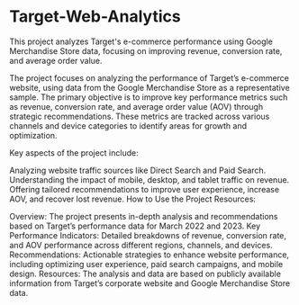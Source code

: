# Target-Web-Analytics
This project analyzes Target's e-commerce performance using Google Merchandise Store data, focusing on improving revenue, conversion rate, and average order value.

The project focuses on analyzing the performance of Target’s e-commerce website, using data from the Google Merchandise Store as a representative sample. The primary objective is to improve key performance metrics such as revenue, conversion rate, and average order value (AOV) through strategic recommendations. These metrics are tracked across various channels and device categories to identify areas for growth and optimization.

Key aspects of the project include:

Analyzing website traffic sources like Direct Search and Paid Search.
Understanding the impact of mobile, desktop, and tablet traffic on revenue.
Offering tailored recommendations to improve user experience, increase AOV, and recover lost revenue.
How to Use the Project Resources:

Overview: 
The project presents in-depth analysis and recommendations based on Target’s performance data for March 2022 and 2023.
Key Performance Indicators: Detailed breakdowns of revenue, conversion rate, and AOV performance across different regions, channels, and devices.
Recommendations: Actionable strategies to enhance website performance, including optimizing user experience, paid search campaigns, and mobile design.
Resources: The analysis and data are based on publicly available information from Target’s corporate website and Google Merchandise Store data.
